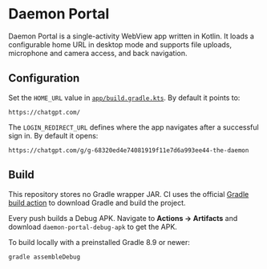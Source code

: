 # Daemon Portal

Daemon Portal is a single-activity WebView app written in Kotlin. It loads a configurable home URL in desktop mode and supports file uploads, microphone and camera access, and back navigation.

## Configuration

Set the `HOME_URL` value in [`app/build.gradle.kts`](app/build.gradle.kts). By default it points to:

```
https://chatgpt.com/
```

The `LOGIN_REDIRECT_URL` defines where the app navigates after a successful sign in. By default it opens:

```
https://chatgpt.com/g/g-68320ed4e74081919f11e7d6a993ee44-the-daemon
```

## Build

This repository stores no Gradle wrapper JAR. CI uses the official [Gradle build action](https://github.com/gradle/gradle-build-action) to download Gradle and build the project.

Every push builds a Debug APK. Navigate to **Actions → Artifacts** and download `daemon-portal-debug-apk` to get the APK.

To build locally with a preinstalled Gradle 8.9 or newer:

```bash
gradle assembleDebug
```
